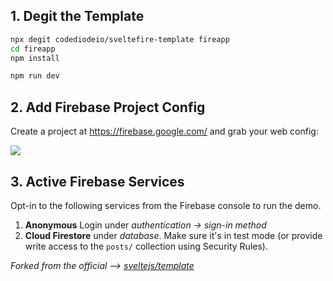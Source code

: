 ## 1. Degit the Template

```bash
npx degit codediodeio/sveltefire-template fireapp
cd fireapp
npm install

npm run dev
```

## 2. Add Firebase Project Config

Create a project at https://firebase.google.com/ and grab your web config:

![](https://firebasestorage.googleapis.com/v0/b/firestarter-96e46.appspot.com/o/project-config.PNG?alt=media&token=5eabb205-7ba2-4fc3-905f-e9547055e754)


## 3. Active Firebase Services

Opt-in to the following services from the Firebase console to run the demo. 

1. **Anonymous** Login under *authentication -> sign-in method*
1. **Cloud Firestore** under *database*. Make sure it's in test mode (or provide write access to the `posts/` collection using Security Rules).  

*Forked from the official --> [sveltejs/template](https://github.com/sveltejs/component-template)*
